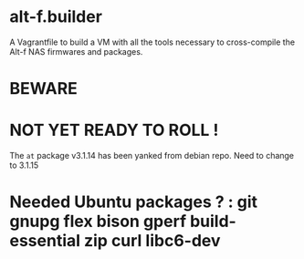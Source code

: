 alt-f.builder
=============

A Vagrantfile to build a VM with all the tools necessary to
cross-compile the Alt-f NAS firmwares and packages.

# BEWARE
# NOT YET READY TO ROLL !

The `at` package v3.1.14 has been yanked from debian repo.
Need to change to 3.1.15

# Needed Ubuntu packages ? : git gnupg flex bison gperf build-essential zip curl libc6-dev

